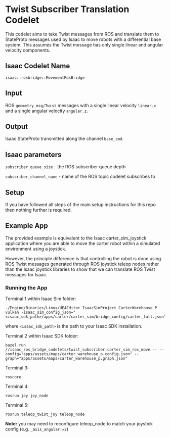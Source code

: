 Twist Subscriber Translation Codelet
====================================

This codelet aims to take Twist messages from ROS and translate them to StateProto messages used by Isaac to move 
robots with a differential base system. This assumes the Twist message has only single linear and angular velocity
components.

Isaac Codelet Name
------------------
`isaac::rosbridge::MovementRosBridge`

Input
-----
ROS `geometry_msg/Twist` messages with a single linear velocity `linear.x` and a single angular velocity `angular.z`.

Output
------
Isaac StateProto transmitted along the channel `base_cmd`.

Isaac parameters
----------------

`subscriber_queue_size` - the ROS subscriber queue depth

`subscriber_channel_name` - name of the ROS topic codelet subscribes to

Setup
-----
If you have followed all steps of the main setup instructions for this repo then nothing further is required.

Example App
-----------
The provided example is equivalent to the Isaac carter_sim_joystick application where you are able to move the carter robot
within a simulated environment using a joystick.

However, the principle difference is that controlling the robot is done using ROS Twist messages generated through ROS 
joystick teleop nodes rather than the Isaac joystick libraries to show that we can translate ROS Twist messages for Isaac.

### Running the App ###
Terminal 1 within Isaac Sim folder:
```
./Engine/Binaries/Linux/UE4Editor IsaacSimProject CarterWarehouse_P vulkan -isaac_sim_config_json="<isaac_sdk_path>/apps/carter/carter_sim/bridge_config/carter_full.json"
```
where `<isaac_sdk_path>` is the path to your Isaac SDK installation.

Terminal 2 within Isaac SDK folder:  
```
bazel run //isaac_ros_bridge_codelets/twist_subscriber:carter_sim_ros_move -- --config="apps/assets/maps/carter_warehouse_p.config.json" --graph="apps/assets/maps/carter_warehouse_p.graph.json"
```

Terminal 3:
```
roscore
```

Terminal 4:
```
rosrun joy joy_node
```

Terminal 5:
```
rosrun teleop_twist_joy teleop_node
```
**Note:** you may need to reconfigure teleop_node to match your joystick config (e.g. `_axis_angular:=2`) 
